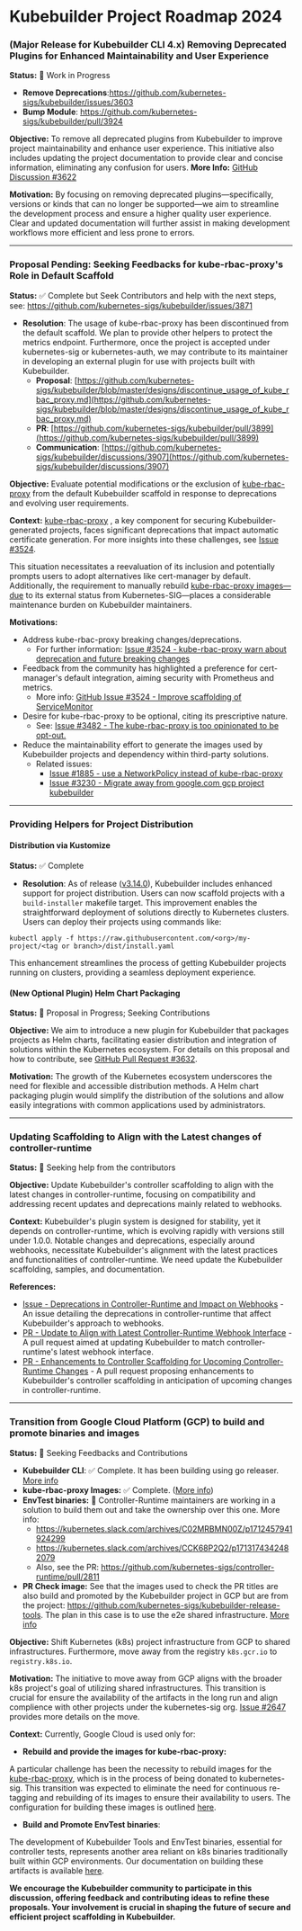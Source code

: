 # Kubebuilder Project Roadmap 2024

### **(Major Release for Kubebuilder CLI 4.x)** Removing Deprecated Plugins for Enhanced Maintainability and User Experience

**Status:** :construction: Work in Progress
  - **Remove Deprecations**:https://github.com/kubernetes-sigs/kubebuilder/issues/3603
  - **Bump Module**: https://github.com/kubernetes-sigs/kubebuilder/pull/3924

**Objective:** To remove all deprecated plugins from Kubebuilder to improve project maintainability and
enhance user experience. This initiative also includes updating the project documentation to provide clear
and concise information, eliminating any confusion for users. **More Info:** [GitHub Discussion #3622](https://github.com/kubernetes-sigs/kubebuilder/discussions/3622)

**Motivation:** By focusing on removing deprecated plugins—specifically, versions or kinds that can no
longer be supported—we aim to streamline the development process and ensure a higher quality user experience.
Clear and updated documentation will further assist in making development workflows more efficient and less prone to errors.

---
### Proposal Pending: Seeking Feedbacks for kube-rbac-proxy's Role in Default Scaffold

**Status:** :white_check_mark: Complete but Seek Contributors and help with the next steps, see: https://github.com/kubernetes-sigs/kubebuilder/issues/3871

- **Resolution**: The usage of kube-rbac-proxy has been discontinued from the default scaffold. We plan to provide other helpers to protect the metrics endpoint. Furthermore, once the project is accepted under kubernetes-sig or kubernetes-auth, we may contribute to its maintainer in developing an external plugin for use with projects built with Kubebuilder.
   - **Proposal**: [https://github.com/kubernetes-sigs/kubebuilder/blob/master/designs/discontinue_usage_of_kube_rbac_proxy.md](https://github.com/kubernetes-sigs/kubebuilder/blob/master/designs/discontinue_usage_of_kube_rbac_proxy.md)
   - **PR**: [https://github.com/kubernetes-sigs/kubebuilder/pull/3899](https://github.com/kubernetes-sigs/kubebuilder/pull/3899)
   - **Communication**: [https://github.com/kubernetes-sigs/kubebuilder/discussions/3907](https://github.com/kubernetes-sigs/kubebuilder/discussions/3907)

**Objective:** Evaluate potential modifications or the exclusion of [kube-rbac-proxy](https://github.com/brancz/kube-rbac-proxy)
from the default Kubebuilder scaffold in response to deprecations and evolving user requirements.

**Context:** [kube-rbac-proxy](https://github.com/brancz/kube-rbac-proxy) , a key component for securing Kubebuilder-generated projects,
faces significant deprecations that impact automatic certificate generation.
For more insights into these challenges, see [Issue #3524](https://github.com/kubernetes-sigs/kubebuilder/issues/3524).

This situation necessitates a reevaluation of its inclusion and potentially prompts users to
adopt alternatives like cert-manager by default. Additionally, the requirement to manually rebuild
[kube-rbac-proxy images—due](https://github.com/kubernetes-sigs/kubebuilder/blob/master/RELEASE.md#to-build-the-kube-rbac-proxy-images)
to its external status from Kubernetes-SIG—places a considerable maintenance
burden on Kubebuilder maintainers.

**Motivations:**
- Address kube-rbac-proxy breaking changes/deprecations.
  - For further information: [Issue #3524 - kube-rbac-proxy warn about deprecation and future breaking changes](https://github.com/kubernetes-sigs/kubebuilder/issues/3524)
- Feedback from the community has highlighted a preference for cert-manager's default integration, aiming security with Prometheus and metrics.
  - More info: [GitHub Issue #3524 - Improve scaffolding of ServiceMonitor](https://github.com/kubernetes-sigs/kubebuilder/issues/3657)
- Desire for kube-rbac-proxy to be optional, citing its prescriptive nature.
  - See: [Issue #3482 - The kube-rbac-proxy is too opinionated to be opt-out.](https://github.com/kubernetes-sigs/kubebuilder/issues/3482)
- Reduce the maintainability effort to generate the images used by Kubebuilder projects and dependency within third-party solutions.
  - Related issues:
    - [Issue #1885 - use a NetworkPolicy instead of kube-rbac-proxy](https://github.com/kubernetes-sigs/kubebuilder/issues/1885)
    - [Issue #3230 - Migrate away from google.com gcp project kubebuilder](https://github.com/kubernetes-sigs/kubebuilder/issues/3230)

---
### Providing Helpers for Project Distribution

#### Distribution via Kustomize

**Status:** :white_check_mark: Complete

- **Resolution**: As of release ([v3.14.0](https://github.com/kubernetes-sigs/kubebuilder/releases/tag/v3.14.0)), Kubebuilder includes enhanced support for project distribution. Users can now scaffold projects with a `build-installer` makefile target. This improvement enables the straightforward deployment of solutions directly to Kubernetes clusters. Users can deploy their projects using commands like:

```shell
kubectl apply -f https://raw.githubusercontent.com/<org>/my-project/<tag or branch>/dist/install.yaml
```
This enhancement streamlines the process of getting Kubebuilder projects running on clusters, providing a seamless deployment experience.

#### (New Optional Plugin) Helm Chart Packaging

**Status:** :raised_hands: Proposal in Progress; Seeking Contributions

**Objective:** We aim to introduce a new plugin for Kubebuilder that packages projects as Helm charts,
facilitating easier distribution and integration of solutions within the Kubernetes ecosystem. For details on this proposal and how to contribute,
see [GitHub Pull Request #3632](https://github.com/kubernetes-sigs/kubebuilder/pull/3632).

**Motivation:** The growth of the Kubernetes ecosystem underscores the need for flexible and
accessible distribution methods. A Helm chart packaging plugin would simplify the distribution of the solutions
and allow easily integrations with common applications used by administrators.

---
### Updating Scaffolding to Align with the Latest changes of controller-runtime

**Status:** :raised_hands: Seeking help from the contributors

**Objective:** Update Kubebuilder's controller scaffolding to align with the latest changes
in controller-runtime, focusing on compatibility and addressing recent updates and deprecations
mainly related to webhooks.

**Context:** Kubebuilder's plugin system is designed for stability, yet it depends on controller-runtime,
which is evolving rapidly with versions still under 1.0.0. Notable changes and deprecations,
especially around webhooks, necessitate Kubebuilder's alignment with the latest practices
and functionalities of controller-runtime. We need update the Kubebuilder scaffolding,
samples, and documentation.

**References:**
- [Issue - Deprecations in Controller-Runtime and Impact on Webhooks](https://github.com/kubernetes-sigs/kubebuilder/issues/3721) - An issue detailing the deprecations in controller-runtime that affect Kubebuilder's approach to webhooks.
- [PR - Update to Align with Latest Controller-Runtime Webhook Interface](https://github.com/kubernetes-sigs/kubebuilder/pull/3399) - A pull request aimed at updating Kubebuilder to match controller-runtime's latest webhook interface.
- [PR - Enhancements to Controller Scaffolding for Upcoming Controller-Runtime Changes](https://github.com/kubernetes-sigs/kubebuilder/pull/3723) - A pull request proposing enhancements to Kubebuilder's controller scaffolding in anticipation of upcoming changes in controller-runtime.

---
### Transition from Google Cloud Platform (GCP) to build and promote binaries and images

**Status:** :construction: Seeking Feedbacks and Contributions
- **Kubebuilder CLI**: :white_check_mark: Complete. It has been building using go releaser. [More info](./../build/.goreleaser.yml)
- **kube-rbac-proxy Images:**  :white_check_mark: Complete. ([More info](https://github.com/kubernetes-sigs/kubebuilder/discussions/3907))
- **EnvTest binaries:** :construction: Controller-Runtime maintainers are working in a solution to build them out and take the ownership over this one. More info:
  - https://kubernetes.slack.com/archives/C02MRBMN00Z/p1712457941924299
  - https://kubernetes.slack.com/archives/CCK68P2Q2/p1713174342482079
  - Also, see the PR: https://github.com/kubernetes-sigs/controller-runtime/pull/2811
- **PR Check image:** See that the images used to check the PR titles are also build and promoted by the Kubebuilder project in GCP but are from the project: https://github.com/kubernetes-sigs/kubebuilder-release-tools. The plan in this case is to use the e2e shared infrastructure. [More info](https://github.com/kubernetes/k8s.io/issues/2647#issuecomment-2111182864)

**Objective:** Shift Kubernetes (k8s) project infrastructure from GCP to shared infrastructures.
Furthermore, move away from the registry `k8s.gcr.io` to `registry.k8s.io`.

**Motivation:** The initiative to move away from GCP aligns with the broader k8s project's
goal of utilizing shared infrastructures. This transition is crucial for ensure the availability
of the artifacts in the long run and align complience with other projects under the kubernetes-sig org.
[Issue #2647](https://github.com/kubernetes/k8s.io/issues/2647) provides more details on the move.

**Context:** Currently, Google Cloud is used only for:

- **Rebuild and provide the images for kube-rbac-proxy:**

A particular challenge has been the necessity to rebuild images for the
[kube-rbac-proxy](https://github.com/brancz/kube-rbac-proxy), which is in the process of being
donated to kubernetes-sig. This transition was expected to eliminate the need for
continuous re-tagging and rebuilding of its images to ensure their availability to users.
The configuration for building these images is outlined
[here](https://github.com/kubernetes-sigs/kubebuilder/blob/master/RELEASE.md#to-build-the-kube-rbac-proxy-images).

- **Build and Promote EnvTest binaries**:

The development of Kubebuilder Tools and EnvTest binaries,
essential for controller tests, represents another area reliant on k8s binaries
traditionally built within GCP environments. Our documentation on building these artifacts is
available [here](https://github.com/kubernetes-sigs/kubebuilder/blob/master/RELEASE.md#to-build-the-kubebuilder-tools-artifacts-required-to-use-env-test).

**We encourage the Kubebuilder community to participate in this discussion, offering feedback and contributing ideas
to refine these proposals. Your involvement is crucial in shaping the future of secure and efficient project scaffolding in Kubebuilder.**
